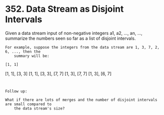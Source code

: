 # 352. Data Stream as Disjoint Intervals

Given a data stream input of non-negative integers a1, a2, ...,
        an, ..., summarize the numbers seen so far as a list of disjoint intervals.

    For example, suppose the integers from the data stream are 1, 3, 7, 2, 6, ..., then the
        summary will be:

    [1, 1]
[1, 1], [3, 3]
[1, 1], [3, 3], [7, 7]
[1, 3], [7, 7]
[1, 3], [6, 7]

     

    Follow up:

    What if there are lots of merges and the number of disjoint intervals are small compared to
        the data stream's size?